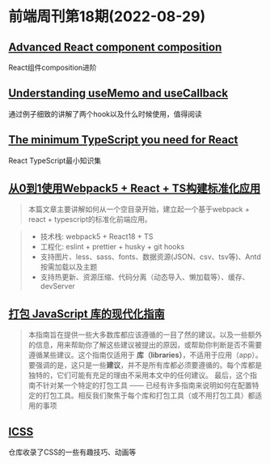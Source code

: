 # 前端周刊第18期(2022-08-29)

## [Advanced React component composition](https://frontendmastery.com/posts/advanced-react-component-composition-guide/)
React组件composition进阶

## [Understanding useMemo and useCallback](https://www.joshwcomeau.com/react/usememo-and-usecallback/)
通过例子细致的讲解了两个hook以及什么时候使用，值得阅读


## [The minimum TypeScript you need for React](https://ente.io/blog/tech/typescript-for-react/)
React TypeScript最小知识集


## [从0到1使用Webpack5 + React + TS构建标准化应用](https://mp.weixin.qq.com/s/4XxG4NB1dGnWiZdKxGsS5g)
> 本篇文章主要讲解如何从一个空目录开始，建立起一个基于webpack + react + typescript的标准化前端应用。

> - 技术栈: webpack5 + React18 + TS
> - 工程化: eslint + prettier + husky + git hooks
> - 支持图片、less、sass、fonts、数据资源(JSON、csv、tsv等)、Antd按需加载以及主题
> - 支持热更新、资源压缩、代码分离（动态导入、懒加载等）、缓存、devServer


## [打包 JavaScript 库的现代化指南](https://github.com/frehner/modern-guide-to-packaging-js-library/blob/main/README-zh_CN.md)
> 本指南旨在提供一些大多数库都应该遵循的一目了然的建议。以及一些额外的信息，用来帮助你了解这些建议被提出的原因，或帮助你判断是否不需要遵循某些建议。这个指南仅适用于 **库（libraries）**，不适用于应用（app）。
> 要强调的是，这只是一些**建议**，并不是所有库都必须要遵循的。每个库都是独特的，它们可能有充足的理由不采用本文中的任何建议。
> 最后，这个指南不针对某一个特定的打包工具 —— 已经有许多指南来说明如何在配置特定的打包工具。相反我们聚焦于每个库和打包工具（或不用打包工具）都适用的事项


## [ICSS](https://github.com/chokcoco/iCSS)
仓库收录了CSS的一些有趣技巧、动画等
